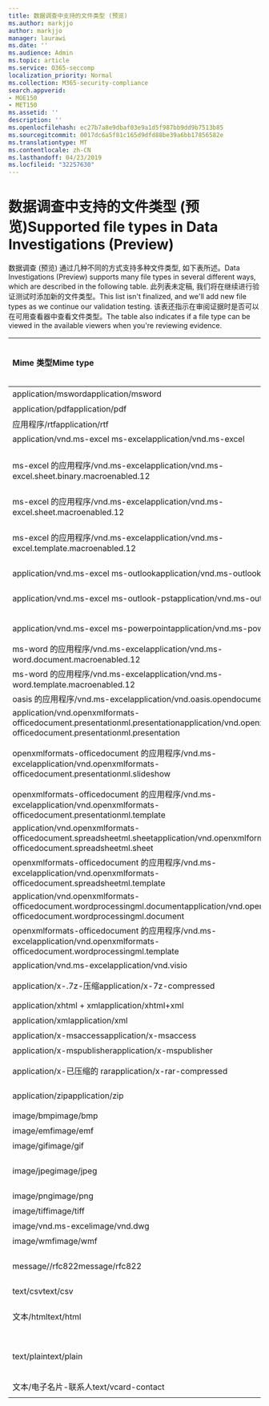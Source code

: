 ```yaml
---
title: 数据调查中支持的文件类型 (预览)
ms.author: markjjo
author: markjjo
manager: laurawi
ms.date: ''
ms.audience: Admin
ms.topic: article
ms.service: O365-seccomp
localization_priority: Normal
ms.collection: M365-security-compliance
search.appverid:
- MOE150
- MET150
ms.assetid: ''
description: ''
ms.openlocfilehash: ec27b7a8e9dbaf03e9a1d5f987bb9dd9b7513b85
ms.sourcegitcommit: 0017dc6a5f81c165d9dfd88be39a6bb17856582e
ms.translationtype: MT
ms.contentlocale: zh-CN
ms.lasthandoff: 04/23/2019
ms.locfileid: "32257630"
---
```

# <a name="supported-file-types-in-data-investigations-preview"></a><span data-ttu-id="6e2f4-102">数据调查中支持的文件类型 (预览)</span><span class="sxs-lookup"><span data-stu-id="6e2f4-102">Supported file types in Data Investigations (Preview)</span></span>

<span data-ttu-id="6e2f4-103">数据调查 (预览) 通过几种不同的方式支持多种文件类型, 如下表所述。</span><span class="sxs-lookup"><span data-stu-id="6e2f4-103">Data Investigations (Preview) supports many file types in several different ways, which are described in the following table.</span></span> <span data-ttu-id="6e2f4-104">此列表未定稿, 我们将在继续进行验证测试时添加新的文件类型。</span><span class="sxs-lookup"><span data-stu-id="6e2f4-104">This list isn't finalized, and we'll add new file types as we continue our validation testing.</span></span> <span data-ttu-id="6e2f4-105">该表还指示在审阅证据时是否可以在可用查看器中查看文件类型。</span><span class="sxs-lookup"><span data-stu-id="6e2f4-105">The table also indicates if a file type can be viewed in the available viewers when you're reviewing evidence.</span></span>

| <span data-ttu-id="6e2f4-106">Mime 类型</span><span class="sxs-lookup"><span data-stu-id="6e2f4-106">Mime type</span></span> | <span data-ttu-id="6e2f4-107">File 类</span><span class="sxs-lookup"><span data-stu-id="6e2f4-107">File class</span></span> | <span data-ttu-id="6e2f4-108">本机查看器</span><span class="sxs-lookup"><span data-stu-id="6e2f4-108">Native viewer</span></span> | <span data-ttu-id="6e2f4-109">文本查看器</span><span class="sxs-lookup"><span data-stu-id="6e2f4-109">Text viewer</span></span> | <span data-ttu-id="6e2f4-110">批注查看器</span><span class="sxs-lookup"><span data-stu-id="6e2f4-110">Annotate viewer</span></span> | <span data-ttu-id="6e2f4-111">容器提取</span><span class="sxs-lookup"><span data-stu-id="6e2f4-111">Container extraction</span></span> | <span data-ttu-id="6e2f4-112">扩展</span><span class="sxs-lookup"><span data-stu-id="6e2f4-112">Extensions</span></span> |
| :- | :- | :- | :- | :- | :- | :- |
| <span data-ttu-id="6e2f4-113">application/msword</span><span class="sxs-lookup"><span data-stu-id="6e2f4-113">application/msword</span></span> | <span data-ttu-id="6e2f4-114">Document</span><span class="sxs-lookup"><span data-stu-id="6e2f4-114">Document</span></span> | <span data-ttu-id="6e2f4-115">是</span><span class="sxs-lookup"><span data-stu-id="6e2f4-115">Yes</span></span> | <span data-ttu-id="6e2f4-116">是</span><span class="sxs-lookup"><span data-stu-id="6e2f4-116">Yes</span></span> | <span data-ttu-id="6e2f4-117">是</span><span class="sxs-lookup"><span data-stu-id="6e2f4-117">Yes</span></span> | <span data-ttu-id="6e2f4-118">否</span><span class="sxs-lookup"><span data-stu-id="6e2f4-118">No</span></span> | <span data-ttu-id="6e2f4-119">.doc; .dat</span><span class="sxs-lookup"><span data-stu-id="6e2f4-119">.doc; .dat</span></span> |
| <span data-ttu-id="6e2f4-120">application/pdf</span><span class="sxs-lookup"><span data-stu-id="6e2f4-120">application/pdf</span></span> | <span data-ttu-id="6e2f4-121">Document</span><span class="sxs-lookup"><span data-stu-id="6e2f4-121">Document</span></span> | <span data-ttu-id="6e2f4-122">是</span><span class="sxs-lookup"><span data-stu-id="6e2f4-122">Yes</span></span> | <span data-ttu-id="6e2f4-123">是</span><span class="sxs-lookup"><span data-stu-id="6e2f4-123">Yes</span></span> | <span data-ttu-id="6e2f4-124">是</span><span class="sxs-lookup"><span data-stu-id="6e2f4-124">Yes</span></span> | <span data-ttu-id="6e2f4-125">否</span><span class="sxs-lookup"><span data-stu-id="6e2f4-125">No</span></span> | <span data-ttu-id="6e2f4-126">.pdf</span><span class="sxs-lookup"><span data-stu-id="6e2f4-126">.pdf</span></span> |
| <span data-ttu-id="6e2f4-127">应用程序/rtf</span><span class="sxs-lookup"><span data-stu-id="6e2f4-127">application/rtf</span></span> | <span data-ttu-id="6e2f4-128">Document</span><span class="sxs-lookup"><span data-stu-id="6e2f4-128">Document</span></span> | <span data-ttu-id="6e2f4-129">是</span><span class="sxs-lookup"><span data-stu-id="6e2f4-129">Yes</span></span> | <span data-ttu-id="6e2f4-130">是</span><span class="sxs-lookup"><span data-stu-id="6e2f4-130">Yes</span></span> | <span data-ttu-id="6e2f4-131">是</span><span class="sxs-lookup"><span data-stu-id="6e2f4-131">Yes</span></span> | <span data-ttu-id="6e2f4-132">否</span><span class="sxs-lookup"><span data-stu-id="6e2f4-132">No</span></span> | <span data-ttu-id="6e2f4-133">.rtf;。首</span><span class="sxs-lookup"><span data-stu-id="6e2f4-133">.rtf;.doc</span></span> |
| <span data-ttu-id="6e2f4-134">application/vnd.ms-excel ms-excel</span><span class="sxs-lookup"><span data-stu-id="6e2f4-134">application/vnd.ms-excel</span></span> | <span data-ttu-id="6e2f4-135">Document</span><span class="sxs-lookup"><span data-stu-id="6e2f4-135">Document</span></span> | <span data-ttu-id="6e2f4-136">是</span><span class="sxs-lookup"><span data-stu-id="6e2f4-136">Yes</span></span> | <span data-ttu-id="6e2f4-137">是</span><span class="sxs-lookup"><span data-stu-id="6e2f4-137">Yes</span></span> | <span data-ttu-id="6e2f4-138">是</span><span class="sxs-lookup"><span data-stu-id="6e2f4-138">Yes</span></span> | <span data-ttu-id="6e2f4-139">否</span><span class="sxs-lookup"><span data-stu-id="6e2f4-139">No</span></span> | <span data-ttu-id="6e2f4-140">.xls; .dat</span><span class="sxs-lookup"><span data-stu-id="6e2f4-140">.xls; .dat</span></span> |
| <span data-ttu-id="6e2f4-141">ms-excel 的应用程序/vnd.ms-excel</span><span class="sxs-lookup"><span data-stu-id="6e2f4-141">application/vnd.ms-excel.sheet.binary.macroenabled.12</span></span> | <span data-ttu-id="6e2f4-142">生产率/开放式文档格式</span><span class="sxs-lookup"><span data-stu-id="6e2f4-142">Productivity / Open Document Format</span></span> | <span data-ttu-id="6e2f4-143">是</span><span class="sxs-lookup"><span data-stu-id="6e2f4-143">Yes</span></span> | <span data-ttu-id="6e2f4-144">是</span><span class="sxs-lookup"><span data-stu-id="6e2f4-144">Yes</span></span> | <span data-ttu-id="6e2f4-145">否</span><span class="sxs-lookup"><span data-stu-id="6e2f4-145">No</span></span> | <span data-ttu-id="6e2f4-146">否</span><span class="sxs-lookup"><span data-stu-id="6e2f4-146">No</span></span> | <span data-ttu-id="6e2f4-147">。 xlsb</span><span class="sxs-lookup"><span data-stu-id="6e2f4-147">.xlsb</span></span> |
| <span data-ttu-id="6e2f4-148">ms-excel 的应用程序/vnd.ms-excel</span><span class="sxs-lookup"><span data-stu-id="6e2f4-148">application/vnd.ms-excel.sheet.macroenabled.12</span></span> | <span data-ttu-id="6e2f4-149">Document</span><span class="sxs-lookup"><span data-stu-id="6e2f4-149">Document</span></span> | <span data-ttu-id="6e2f4-150">是</span><span class="sxs-lookup"><span data-stu-id="6e2f4-150">Yes</span></span> | <span data-ttu-id="6e2f4-151">是</span><span class="sxs-lookup"><span data-stu-id="6e2f4-151">Yes</span></span> | <span data-ttu-id="6e2f4-152">是</span><span class="sxs-lookup"><span data-stu-id="6e2f4-152">Yes</span></span> | <span data-ttu-id="6e2f4-153">否</span><span class="sxs-lookup"><span data-stu-id="6e2f4-153">No</span></span> | <span data-ttu-id="6e2f4-154">。 xlsm</span><span class="sxs-lookup"><span data-stu-id="6e2f4-154">.xlsm</span></span> |
| <span data-ttu-id="6e2f4-155">ms-excel 的应用程序/vnd.ms-excel</span><span class="sxs-lookup"><span data-stu-id="6e2f4-155">application/vnd.ms-excel.template.macroenabled.12</span></span> | <span data-ttu-id="6e2f4-156">生产率/开放式文档格式</span><span class="sxs-lookup"><span data-stu-id="6e2f4-156">Productivity / Open Document Format</span></span> | <span data-ttu-id="6e2f4-157">否</span><span class="sxs-lookup"><span data-stu-id="6e2f4-157">No</span></span> | <span data-ttu-id="6e2f4-158">是</span><span class="sxs-lookup"><span data-stu-id="6e2f4-158">Yes</span></span> | <span data-ttu-id="6e2f4-159">否</span><span class="sxs-lookup"><span data-stu-id="6e2f4-159">No</span></span> | <span data-ttu-id="6e2f4-160">否</span><span class="sxs-lookup"><span data-stu-id="6e2f4-160">No</span></span> | <span data-ttu-id="6e2f4-161">。 .xltm</span><span class="sxs-lookup"><span data-stu-id="6e2f4-161">.xltm</span></span> |
| <span data-ttu-id="6e2f4-162">application/vnd.ms-excel ms-outlook</span><span class="sxs-lookup"><span data-stu-id="6e2f4-162">application/vnd.ms-outlook</span></span> | <span data-ttu-id="6e2f4-163">工作效率</span><span class="sxs-lookup"><span data-stu-id="6e2f4-163">Productivity</span></span> | <span data-ttu-id="6e2f4-164">否</span><span class="sxs-lookup"><span data-stu-id="6e2f4-164">No</span></span> | <span data-ttu-id="6e2f4-165">否</span><span class="sxs-lookup"><span data-stu-id="6e2f4-165">No</span></span> | <span data-ttu-id="6e2f4-166">否</span><span class="sxs-lookup"><span data-stu-id="6e2f4-166">No</span></span> | <span data-ttu-id="6e2f4-167">否</span><span class="sxs-lookup"><span data-stu-id="6e2f4-167">No</span></span> | <span data-ttu-id="6e2f4-168">.msg</span><span class="sxs-lookup"><span data-stu-id="6e2f4-168">.msg</span></span> |
| <span data-ttu-id="6e2f4-169">application/vnd.ms-excel ms-outlook-pst</span><span class="sxs-lookup"><span data-stu-id="6e2f4-169">application/vnd.ms-outlook-pst</span></span> | <span data-ttu-id="6e2f4-170">工作效率/协作</span><span class="sxs-lookup"><span data-stu-id="6e2f4-170">Productivity / Collaboration</span></span> | <span data-ttu-id="6e2f4-171">否</span><span class="sxs-lookup"><span data-stu-id="6e2f4-171">No</span></span> | <span data-ttu-id="6e2f4-172">否</span><span class="sxs-lookup"><span data-stu-id="6e2f4-172">No</span></span> | <span data-ttu-id="6e2f4-173">否</span><span class="sxs-lookup"><span data-stu-id="6e2f4-173">No</span></span> | <span data-ttu-id="6e2f4-174">是</span><span class="sxs-lookup"><span data-stu-id="6e2f4-174">Yes</span></span> | <span data-ttu-id="6e2f4-175">.pst</span><span class="sxs-lookup"><span data-stu-id="6e2f4-175">.pst</span></span> |
| <span data-ttu-id="6e2f4-176">application/vnd.ms-excel ms-powerpoint</span><span class="sxs-lookup"><span data-stu-id="6e2f4-176">application/vnd.ms-powerpoint</span></span> | <span data-ttu-id="6e2f4-177">Document</span><span class="sxs-lookup"><span data-stu-id="6e2f4-177">Document</span></span> | <span data-ttu-id="6e2f4-178">是</span><span class="sxs-lookup"><span data-stu-id="6e2f4-178">Yes</span></span> | <span data-ttu-id="6e2f4-179">是</span><span class="sxs-lookup"><span data-stu-id="6e2f4-179">Yes</span></span> | <span data-ttu-id="6e2f4-180">是</span><span class="sxs-lookup"><span data-stu-id="6e2f4-180">Yes</span></span> | <span data-ttu-id="6e2f4-181">否</span><span class="sxs-lookup"><span data-stu-id="6e2f4-181">No</span></span> | <span data-ttu-id="6e2f4-182">.ppt; .pps;。尽头</span><span class="sxs-lookup"><span data-stu-id="6e2f4-182">.ppt; .pps;.pot</span></span> |
| <span data-ttu-id="6e2f4-183">ms-word 的应用程序/vnd.ms-excel</span><span class="sxs-lookup"><span data-stu-id="6e2f4-183">application/vnd.ms-word.document.macroenabled.12</span></span> | <span data-ttu-id="6e2f4-184">Document</span><span class="sxs-lookup"><span data-stu-id="6e2f4-184">Document</span></span> | <span data-ttu-id="6e2f4-185">是</span><span class="sxs-lookup"><span data-stu-id="6e2f4-185">Yes</span></span> | <span data-ttu-id="6e2f4-186">是</span><span class="sxs-lookup"><span data-stu-id="6e2f4-186">Yes</span></span> | <span data-ttu-id="6e2f4-187">是</span><span class="sxs-lookup"><span data-stu-id="6e2f4-187">Yes</span></span> | <span data-ttu-id="6e2f4-188">否</span><span class="sxs-lookup"><span data-stu-id="6e2f4-188">No</span></span> | <span data-ttu-id="6e2f4-189">.docm</span><span class="sxs-lookup"><span data-stu-id="6e2f4-189">.docm</span></span> |
| <span data-ttu-id="6e2f4-190">ms-word 的应用程序/vnd.ms-excel</span><span class="sxs-lookup"><span data-stu-id="6e2f4-190">application/vnd.ms-word.template.macroenabled.12</span></span> | <span data-ttu-id="6e2f4-191">Document</span><span class="sxs-lookup"><span data-stu-id="6e2f4-191">Document</span></span> | <span data-ttu-id="6e2f4-192">是</span><span class="sxs-lookup"><span data-stu-id="6e2f4-192">Yes</span></span> | <span data-ttu-id="6e2f4-193">是</span><span class="sxs-lookup"><span data-stu-id="6e2f4-193">Yes</span></span> | <span data-ttu-id="6e2f4-194">是</span><span class="sxs-lookup"><span data-stu-id="6e2f4-194">Yes</span></span> | <span data-ttu-id="6e2f4-195">否</span><span class="sxs-lookup"><span data-stu-id="6e2f4-195">No</span></span> | <span data-ttu-id="6e2f4-196">normal.dotm</span><span class="sxs-lookup"><span data-stu-id="6e2f4-196">.dotm</span></span> |
| <span data-ttu-id="6e2f4-197">oasis 的应用程序/vnd.ms-excel</span><span class="sxs-lookup"><span data-stu-id="6e2f4-197">application/vnd.oasis.opendocument.text</span></span> | <span data-ttu-id="6e2f4-198">Document</span><span class="sxs-lookup"><span data-stu-id="6e2f4-198">Document</span></span> | <span data-ttu-id="6e2f4-199">是</span><span class="sxs-lookup"><span data-stu-id="6e2f4-199">Yes</span></span> | <span data-ttu-id="6e2f4-200">是</span><span class="sxs-lookup"><span data-stu-id="6e2f4-200">Yes</span></span> | <span data-ttu-id="6e2f4-201">是</span><span class="sxs-lookup"><span data-stu-id="6e2f4-201">Yes</span></span> | <span data-ttu-id="6e2f4-202">否</span><span class="sxs-lookup"><span data-stu-id="6e2f4-202">No</span></span> | <span data-ttu-id="6e2f4-203">odt</span><span class="sxs-lookup"><span data-stu-id="6e2f4-203">.odt;</span></span>  |
| <span data-ttu-id="6e2f4-204">application/vnd.openxmlformats-officedocument.presentationml.presentation</span><span class="sxs-lookup"><span data-stu-id="6e2f4-204">application/vnd.openxmlformats-officedocument.presentationml.presentation</span></span> | <span data-ttu-id="6e2f4-205">Document</span><span class="sxs-lookup"><span data-stu-id="6e2f4-205">Document</span></span> | <span data-ttu-id="6e2f4-206">是</span><span class="sxs-lookup"><span data-stu-id="6e2f4-206">Yes</span></span> | <span data-ttu-id="6e2f4-207">是</span><span class="sxs-lookup"><span data-stu-id="6e2f4-207">Yes</span></span> | <span data-ttu-id="6e2f4-208">是</span><span class="sxs-lookup"><span data-stu-id="6e2f4-208">Yes</span></span> | <span data-ttu-id="6e2f4-209">否</span><span class="sxs-lookup"><span data-stu-id="6e2f4-209">No</span></span> | <span data-ttu-id="6e2f4-210">.pptx</span><span class="sxs-lookup"><span data-stu-id="6e2f4-210">.pptx</span></span> |
| <span data-ttu-id="6e2f4-211">openxmlformats-officedocument 的应用程序/vnd.ms-excel</span><span class="sxs-lookup"><span data-stu-id="6e2f4-211">application/vnd.openxmlformats-officedocument.presentationml.slideshow</span></span> | <span data-ttu-id="6e2f4-212">生产率/开放式文档格式</span><span class="sxs-lookup"><span data-stu-id="6e2f4-212">Productivity / Open Document Format</span></span> | <span data-ttu-id="6e2f4-213">是</span><span class="sxs-lookup"><span data-stu-id="6e2f4-213">Yes</span></span> | <span data-ttu-id="6e2f4-214">是</span><span class="sxs-lookup"><span data-stu-id="6e2f4-214">Yes</span></span> | <span data-ttu-id="6e2f4-215">是</span><span class="sxs-lookup"><span data-stu-id="6e2f4-215">Yes</span></span> | <span data-ttu-id="6e2f4-216">否</span><span class="sxs-lookup"><span data-stu-id="6e2f4-216">No</span></span> | <span data-ttu-id="6e2f4-217">。 ppsx</span><span class="sxs-lookup"><span data-stu-id="6e2f4-217">.ppsx</span></span> |
| <span data-ttu-id="6e2f4-218">openxmlformats-officedocument 的应用程序/vnd.ms-excel</span><span class="sxs-lookup"><span data-stu-id="6e2f4-218">application/vnd.openxmlformats-officedocument.presentationml.template</span></span> | <span data-ttu-id="6e2f4-219">Document</span><span class="sxs-lookup"><span data-stu-id="6e2f4-219">Document</span></span> | <span data-ttu-id="6e2f4-220">是</span><span class="sxs-lookup"><span data-stu-id="6e2f4-220">Yes</span></span> | <span data-ttu-id="6e2f4-221">是</span><span class="sxs-lookup"><span data-stu-id="6e2f4-221">Yes</span></span> | <span data-ttu-id="6e2f4-222">是</span><span class="sxs-lookup"><span data-stu-id="6e2f4-222">Yes</span></span> | <span data-ttu-id="6e2f4-223">否</span><span class="sxs-lookup"><span data-stu-id="6e2f4-223">No</span></span> | <span data-ttu-id="6e2f4-224">。 .potx</span><span class="sxs-lookup"><span data-stu-id="6e2f4-224">.potx</span></span> |
| <span data-ttu-id="6e2f4-225">application/vnd.openxmlformats-officedocument.spreadsheetml.sheet</span><span class="sxs-lookup"><span data-stu-id="6e2f4-225">application/vnd.openxmlformats-officedocument.spreadsheetml.sheet</span></span> | <span data-ttu-id="6e2f4-226">Document</span><span class="sxs-lookup"><span data-stu-id="6e2f4-226">Document</span></span> | <span data-ttu-id="6e2f4-227">是</span><span class="sxs-lookup"><span data-stu-id="6e2f4-227">Yes</span></span> | <span data-ttu-id="6e2f4-228">是</span><span class="sxs-lookup"><span data-stu-id="6e2f4-228">Yes</span></span> | <span data-ttu-id="6e2f4-229">是</span><span class="sxs-lookup"><span data-stu-id="6e2f4-229">Yes</span></span> | <span data-ttu-id="6e2f4-230">否</span><span class="sxs-lookup"><span data-stu-id="6e2f4-230">No</span></span> | <span data-ttu-id="6e2f4-231">.xlsx</span><span class="sxs-lookup"><span data-stu-id="6e2f4-231">.xlsx</span></span> |
| <span data-ttu-id="6e2f4-232">openxmlformats-officedocument 的应用程序/vnd.ms-excel</span><span class="sxs-lookup"><span data-stu-id="6e2f4-232">application/vnd.openxmlformats-officedocument.spreadsheetml.template</span></span> | <span data-ttu-id="6e2f4-233">Document</span><span class="sxs-lookup"><span data-stu-id="6e2f4-233">Document</span></span> | <span data-ttu-id="6e2f4-234">是</span><span class="sxs-lookup"><span data-stu-id="6e2f4-234">Yes</span></span> | <span data-ttu-id="6e2f4-235">是</span><span class="sxs-lookup"><span data-stu-id="6e2f4-235">Yes</span></span> | <span data-ttu-id="6e2f4-236">是</span><span class="sxs-lookup"><span data-stu-id="6e2f4-236">Yes</span></span> | <span data-ttu-id="6e2f4-237">否</span><span class="sxs-lookup"><span data-stu-id="6e2f4-237">No</span></span> | <span data-ttu-id="6e2f4-238">。 .xltx</span><span class="sxs-lookup"><span data-stu-id="6e2f4-238">.xltx</span></span> |
| <span data-ttu-id="6e2f4-239">application/vnd.openxmlformats-officedocument.wordprocessingml.document</span><span class="sxs-lookup"><span data-stu-id="6e2f4-239">application/vnd.openxmlformats-officedocument.wordprocessingml.document</span></span> | <span data-ttu-id="6e2f4-240">Document</span><span class="sxs-lookup"><span data-stu-id="6e2f4-240">Document</span></span> | <span data-ttu-id="6e2f4-241">是</span><span class="sxs-lookup"><span data-stu-id="6e2f4-241">Yes</span></span> | <span data-ttu-id="6e2f4-242">是</span><span class="sxs-lookup"><span data-stu-id="6e2f4-242">Yes</span></span> | <span data-ttu-id="6e2f4-243">是</span><span class="sxs-lookup"><span data-stu-id="6e2f4-243">Yes</span></span> | <span data-ttu-id="6e2f4-244">否</span><span class="sxs-lookup"><span data-stu-id="6e2f4-244">No</span></span> | <span data-ttu-id="6e2f4-245">.docx</span><span class="sxs-lookup"><span data-stu-id="6e2f4-245">.docx</span></span> |
| <span data-ttu-id="6e2f4-246">openxmlformats-officedocument 的应用程序/vnd.ms-excel</span><span class="sxs-lookup"><span data-stu-id="6e2f4-246">application/vnd.openxmlformats-officedocument.wordprocessingml.template</span></span> | <span data-ttu-id="6e2f4-247">Document</span><span class="sxs-lookup"><span data-stu-id="6e2f4-247">Document</span></span> | <span data-ttu-id="6e2f4-248">是</span><span class="sxs-lookup"><span data-stu-id="6e2f4-248">Yes</span></span> | <span data-ttu-id="6e2f4-249">是</span><span class="sxs-lookup"><span data-stu-id="6e2f4-249">Yes</span></span> | <span data-ttu-id="6e2f4-250">是</span><span class="sxs-lookup"><span data-stu-id="6e2f4-250">Yes</span></span> | <span data-ttu-id="6e2f4-251">否</span><span class="sxs-lookup"><span data-stu-id="6e2f4-251">No</span></span> | <span data-ttu-id="6e2f4-252">。 .dotx</span><span class="sxs-lookup"><span data-stu-id="6e2f4-252">.dotx</span></span> |
| <span data-ttu-id="6e2f4-253">application/vnd.ms-excel</span><span class="sxs-lookup"><span data-stu-id="6e2f4-253">application/vnd.visio</span></span> | <span data-ttu-id="6e2f4-254">Document</span><span class="sxs-lookup"><span data-stu-id="6e2f4-254">Document</span></span> | <span data-ttu-id="6e2f4-255">是</span><span class="sxs-lookup"><span data-stu-id="6e2f4-255">Yes</span></span> | <span data-ttu-id="6e2f4-256">是</span><span class="sxs-lookup"><span data-stu-id="6e2f4-256">Yes</span></span> | <span data-ttu-id="6e2f4-257">是</span><span class="sxs-lookup"><span data-stu-id="6e2f4-257">Yes</span></span> | <span data-ttu-id="6e2f4-258">否</span><span class="sxs-lookup"><span data-stu-id="6e2f4-258">No</span></span> | <span data-ttu-id="6e2f4-259">.vsd</span><span class="sxs-lookup"><span data-stu-id="6e2f4-259">.vsd</span></span> |
| <span data-ttu-id="6e2f4-260">application/x-.7z-压缩</span><span class="sxs-lookup"><span data-stu-id="6e2f4-260">application/x-7z-compressed</span></span> | <span data-ttu-id="6e2f4-261">存档/容器</span><span class="sxs-lookup"><span data-stu-id="6e2f4-261">Archive / Container</span></span> | <span data-ttu-id="6e2f4-262">否</span><span class="sxs-lookup"><span data-stu-id="6e2f4-262">No</span></span> | <span data-ttu-id="6e2f4-263">否</span><span class="sxs-lookup"><span data-stu-id="6e2f4-263">No</span></span> | <span data-ttu-id="6e2f4-264">否</span><span class="sxs-lookup"><span data-stu-id="6e2f4-264">No</span></span> | <span data-ttu-id="6e2f4-265">是</span><span class="sxs-lookup"><span data-stu-id="6e2f4-265">Yes</span></span> | <span data-ttu-id="6e2f4-266">。 .7z</span><span class="sxs-lookup"><span data-stu-id="6e2f4-266">.7z</span></span> |
| <span data-ttu-id="6e2f4-267">application/xhtml + xml</span><span class="sxs-lookup"><span data-stu-id="6e2f4-267">application/xhtml+xml</span></span> | <span data-ttu-id="6e2f4-268">Document</span><span class="sxs-lookup"><span data-stu-id="6e2f4-268">Document</span></span> | <span data-ttu-id="6e2f4-269">是</span><span class="sxs-lookup"><span data-stu-id="6e2f4-269">Yes</span></span> | <span data-ttu-id="6e2f4-270">是</span><span class="sxs-lookup"><span data-stu-id="6e2f4-270">Yes</span></span> | <span data-ttu-id="6e2f4-271">是</span><span class="sxs-lookup"><span data-stu-id="6e2f4-271">Yes</span></span> | <span data-ttu-id="6e2f4-272">否</span><span class="sxs-lookup"><span data-stu-id="6e2f4-272">No</span></span> | <span data-ttu-id="6e2f4-273">的 xhtml</span><span class="sxs-lookup"><span data-stu-id="6e2f4-273">.xhtml</span></span> |
| <span data-ttu-id="6e2f4-274">application/xml</span><span class="sxs-lookup"><span data-stu-id="6e2f4-274">application/xml</span></span> | <span data-ttu-id="6e2f4-275">Document</span><span class="sxs-lookup"><span data-stu-id="6e2f4-275">Document</span></span> | <span data-ttu-id="6e2f4-276">是</span><span class="sxs-lookup"><span data-stu-id="6e2f4-276">Yes</span></span> | <span data-ttu-id="6e2f4-277">是</span><span class="sxs-lookup"><span data-stu-id="6e2f4-277">Yes</span></span> | <span data-ttu-id="6e2f4-278">是</span><span class="sxs-lookup"><span data-stu-id="6e2f4-278">Yes</span></span> | <span data-ttu-id="6e2f4-279">否</span><span class="sxs-lookup"><span data-stu-id="6e2f4-279">No</span></span> | <span data-ttu-id="6e2f4-280">.xml</span><span class="sxs-lookup"><span data-stu-id="6e2f4-280">.xml</span></span> |
| <span data-ttu-id="6e2f4-281">application/x-msaccess</span><span class="sxs-lookup"><span data-stu-id="6e2f4-281">application/x-msaccess</span></span> | <span data-ttu-id="6e2f4-282">Document</span><span class="sxs-lookup"><span data-stu-id="6e2f4-282">Document</span></span> | <span data-ttu-id="6e2f4-283">是</span><span class="sxs-lookup"><span data-stu-id="6e2f4-283">Yes</span></span> | <span data-ttu-id="6e2f4-284">是</span><span class="sxs-lookup"><span data-stu-id="6e2f4-284">Yes</span></span> | <span data-ttu-id="6e2f4-285">是</span><span class="sxs-lookup"><span data-stu-id="6e2f4-285">Yes</span></span> | <span data-ttu-id="6e2f4-286">否</span><span class="sxs-lookup"><span data-stu-id="6e2f4-286">No</span></span> | <span data-ttu-id="6e2f4-287">.mdb</span><span class="sxs-lookup"><span data-stu-id="6e2f4-287">.mdb</span></span> |
| <span data-ttu-id="6e2f4-288">application/x-mspublisher</span><span class="sxs-lookup"><span data-stu-id="6e2f4-288">application/x-mspublisher</span></span> | <span data-ttu-id="6e2f4-289">Document</span><span class="sxs-lookup"><span data-stu-id="6e2f4-289">Document</span></span> | <span data-ttu-id="6e2f4-290">是</span><span class="sxs-lookup"><span data-stu-id="6e2f4-290">Yes</span></span> | <span data-ttu-id="6e2f4-291">是</span><span class="sxs-lookup"><span data-stu-id="6e2f4-291">Yes</span></span> | <span data-ttu-id="6e2f4-292">是</span><span class="sxs-lookup"><span data-stu-id="6e2f4-292">Yes</span></span> | <span data-ttu-id="6e2f4-293">否</span><span class="sxs-lookup"><span data-stu-id="6e2f4-293">No</span></span> | <span data-ttu-id="6e2f4-294">.pub</span><span class="sxs-lookup"><span data-stu-id="6e2f4-294">.pub</span></span> |
| <span data-ttu-id="6e2f4-295">application/x-已压缩的 rar</span><span class="sxs-lookup"><span data-stu-id="6e2f4-295">application/x-rar-compressed</span></span> | <span data-ttu-id="6e2f4-296">存档/容器</span><span class="sxs-lookup"><span data-stu-id="6e2f4-296">Archive / Container</span></span> | <span data-ttu-id="6e2f4-297">否</span><span class="sxs-lookup"><span data-stu-id="6e2f4-297">No</span></span> | <span data-ttu-id="6e2f4-298">否</span><span class="sxs-lookup"><span data-stu-id="6e2f4-298">No</span></span> | <span data-ttu-id="6e2f4-299">否</span><span class="sxs-lookup"><span data-stu-id="6e2f4-299">No</span></span> | <span data-ttu-id="6e2f4-300">是</span><span class="sxs-lookup"><span data-stu-id="6e2f4-300">Yes</span></span> | <span data-ttu-id="6e2f4-301">rar</span><span class="sxs-lookup"><span data-stu-id="6e2f4-301">.rar</span></span> |
| <span data-ttu-id="6e2f4-302">application/zip</span><span class="sxs-lookup"><span data-stu-id="6e2f4-302">application/zip</span></span> | <span data-ttu-id="6e2f4-303">存档/容器</span><span class="sxs-lookup"><span data-stu-id="6e2f4-303">Archive / Container</span></span> | <span data-ttu-id="6e2f4-304">否</span><span class="sxs-lookup"><span data-stu-id="6e2f4-304">No</span></span> | <span data-ttu-id="6e2f4-305">否</span><span class="sxs-lookup"><span data-stu-id="6e2f4-305">No</span></span> | <span data-ttu-id="6e2f4-306">否</span><span class="sxs-lookup"><span data-stu-id="6e2f4-306">No</span></span> | <span data-ttu-id="6e2f4-307">是</span><span class="sxs-lookup"><span data-stu-id="6e2f4-307">Yes</span></span> | <span data-ttu-id="6e2f4-308">.zip</span><span class="sxs-lookup"><span data-stu-id="6e2f4-308">.zip</span></span> |
| <span data-ttu-id="6e2f4-309">image/bmp</span><span class="sxs-lookup"><span data-stu-id="6e2f4-309">image/bmp</span></span> | <span data-ttu-id="6e2f4-310">图像</span><span class="sxs-lookup"><span data-stu-id="6e2f4-310">Image</span></span> | <span data-ttu-id="6e2f4-311">是</span><span class="sxs-lookup"><span data-stu-id="6e2f4-311">Yes</span></span> | <span data-ttu-id="6e2f4-312">是</span><span class="sxs-lookup"><span data-stu-id="6e2f4-312">Yes</span></span> | <span data-ttu-id="6e2f4-313">是</span><span class="sxs-lookup"><span data-stu-id="6e2f4-313">Yes</span></span> | <span data-ttu-id="6e2f4-314">否</span><span class="sxs-lookup"><span data-stu-id="6e2f4-314">No</span></span> | <span data-ttu-id="6e2f4-315">.bmp</span><span class="sxs-lookup"><span data-stu-id="6e2f4-315">.bmp</span></span> |
| <span data-ttu-id="6e2f4-316">image/emf</span><span class="sxs-lookup"><span data-stu-id="6e2f4-316">image/emf</span></span> | <span data-ttu-id="6e2f4-317">图像</span><span class="sxs-lookup"><span data-stu-id="6e2f4-317">Image</span></span> | <span data-ttu-id="6e2f4-318">是</span><span class="sxs-lookup"><span data-stu-id="6e2f4-318">Yes</span></span> | <span data-ttu-id="6e2f4-319">是</span><span class="sxs-lookup"><span data-stu-id="6e2f4-319">Yes</span></span> | <span data-ttu-id="6e2f4-320">是</span><span class="sxs-lookup"><span data-stu-id="6e2f4-320">Yes</span></span> | <span data-ttu-id="6e2f4-321">否</span><span class="sxs-lookup"><span data-stu-id="6e2f4-321">No</span></span> | <span data-ttu-id="6e2f4-322">.emf</span><span class="sxs-lookup"><span data-stu-id="6e2f4-322">.emf</span></span> |
| <span data-ttu-id="6e2f4-323">image/gif</span><span class="sxs-lookup"><span data-stu-id="6e2f4-323">image/gif</span></span> | <span data-ttu-id="6e2f4-324">Document</span><span class="sxs-lookup"><span data-stu-id="6e2f4-324">Document</span></span> | <span data-ttu-id="6e2f4-325">是</span><span class="sxs-lookup"><span data-stu-id="6e2f4-325">Yes</span></span> | <span data-ttu-id="6e2f4-326">是</span><span class="sxs-lookup"><span data-stu-id="6e2f4-326">Yes</span></span> | <span data-ttu-id="6e2f4-327">是</span><span class="sxs-lookup"><span data-stu-id="6e2f4-327">Yes</span></span> | <span data-ttu-id="6e2f4-328">否</span><span class="sxs-lookup"><span data-stu-id="6e2f4-328">No</span></span> | <span data-ttu-id="6e2f4-329">.gif</span><span class="sxs-lookup"><span data-stu-id="6e2f4-329">.gif</span></span> |
| <span data-ttu-id="6e2f4-330">image/jpeg</span><span class="sxs-lookup"><span data-stu-id="6e2f4-330">image/jpeg</span></span> | <span data-ttu-id="6e2f4-331">图像</span><span class="sxs-lookup"><span data-stu-id="6e2f4-331">Image</span></span> | <span data-ttu-id="6e2f4-332">是</span><span class="sxs-lookup"><span data-stu-id="6e2f4-332">Yes</span></span> | <span data-ttu-id="6e2f4-333">是</span><span class="sxs-lookup"><span data-stu-id="6e2f4-333">Yes</span></span> | <span data-ttu-id="6e2f4-334">是</span><span class="sxs-lookup"><span data-stu-id="6e2f4-334">Yes</span></span> | <span data-ttu-id="6e2f4-335">否</span><span class="sxs-lookup"><span data-stu-id="6e2f4-335">No</span></span> | <span data-ttu-id="6e2f4-336">.jpg;. jpeg; .dat;。jpgt</span><span class="sxs-lookup"><span data-stu-id="6e2f4-336">.jpg; .jpeg; .dat;.jpgt</span></span> |
| <span data-ttu-id="6e2f4-337">image/png</span><span class="sxs-lookup"><span data-stu-id="6e2f4-337">image/png</span></span> | <span data-ttu-id="6e2f4-338">图像</span><span class="sxs-lookup"><span data-stu-id="6e2f4-338">Image</span></span> | <span data-ttu-id="6e2f4-339">是</span><span class="sxs-lookup"><span data-stu-id="6e2f4-339">Yes</span></span> | <span data-ttu-id="6e2f4-340">是</span><span class="sxs-lookup"><span data-stu-id="6e2f4-340">Yes</span></span> | <span data-ttu-id="6e2f4-341">是</span><span class="sxs-lookup"><span data-stu-id="6e2f4-341">Yes</span></span> | <span data-ttu-id="6e2f4-342">否</span><span class="sxs-lookup"><span data-stu-id="6e2f4-342">No</span></span> | <span data-ttu-id="6e2f4-343">.png</span><span class="sxs-lookup"><span data-stu-id="6e2f4-343">.png</span></span> |
| <span data-ttu-id="6e2f4-344">image/tiff</span><span class="sxs-lookup"><span data-stu-id="6e2f4-344">image/tiff</span></span> | <span data-ttu-id="6e2f4-345">图像</span><span class="sxs-lookup"><span data-stu-id="6e2f4-345">Image</span></span> | <span data-ttu-id="6e2f4-346">是</span><span class="sxs-lookup"><span data-stu-id="6e2f4-346">Yes</span></span> | <span data-ttu-id="6e2f4-347">是</span><span class="sxs-lookup"><span data-stu-id="6e2f4-347">Yes</span></span> | <span data-ttu-id="6e2f4-348">是</span><span class="sxs-lookup"><span data-stu-id="6e2f4-348">Yes</span></span> | <span data-ttu-id="6e2f4-349">否</span><span class="sxs-lookup"><span data-stu-id="6e2f4-349">No</span></span> | <span data-ttu-id="6e2f4-350">.tif</span><span class="sxs-lookup"><span data-stu-id="6e2f4-350">.tif</span></span> |
| <span data-ttu-id="6e2f4-351">image/vnd.ms-excel</span><span class="sxs-lookup"><span data-stu-id="6e2f4-351">image/vnd.dwg</span></span> | <span data-ttu-id="6e2f4-352">Document</span><span class="sxs-lookup"><span data-stu-id="6e2f4-352">Document</span></span> | <span data-ttu-id="6e2f4-353">是</span><span class="sxs-lookup"><span data-stu-id="6e2f4-353">Yes</span></span> | <span data-ttu-id="6e2f4-354">是</span><span class="sxs-lookup"><span data-stu-id="6e2f4-354">Yes</span></span> | <span data-ttu-id="6e2f4-355">是</span><span class="sxs-lookup"><span data-stu-id="6e2f4-355">Yes</span></span> | <span data-ttu-id="6e2f4-356">否</span><span class="sxs-lookup"><span data-stu-id="6e2f4-356">No</span></span> | <span data-ttu-id="6e2f4-357">dwg;。.dxf</span><span class="sxs-lookup"><span data-stu-id="6e2f4-357">.dwg;.dxf;</span></span> |
| <span data-ttu-id="6e2f4-358">image/wmf</span><span class="sxs-lookup"><span data-stu-id="6e2f4-358">image/wmf</span></span> | <span data-ttu-id="6e2f4-359">Document</span><span class="sxs-lookup"><span data-stu-id="6e2f4-359">Document</span></span> | <span data-ttu-id="6e2f4-360">是</span><span class="sxs-lookup"><span data-stu-id="6e2f4-360">Yes</span></span> | <span data-ttu-id="6e2f4-361">是</span><span class="sxs-lookup"><span data-stu-id="6e2f4-361">Yes</span></span> | <span data-ttu-id="6e2f4-362">是</span><span class="sxs-lookup"><span data-stu-id="6e2f4-362">Yes</span></span> | <span data-ttu-id="6e2f4-363">否</span><span class="sxs-lookup"><span data-stu-id="6e2f4-363">No</span></span> | <span data-ttu-id="6e2f4-364">.wmf</span><span class="sxs-lookup"><span data-stu-id="6e2f4-364">.wmf</span></span> |
| <span data-ttu-id="6e2f4-365">message//rfc822</span><span class="sxs-lookup"><span data-stu-id="6e2f4-365">message/rfc822</span></span> | <span data-ttu-id="6e2f4-366">工作效率/协作</span><span class="sxs-lookup"><span data-stu-id="6e2f4-366">Productivity / Collaboration</span></span> | <span data-ttu-id="6e2f4-367">否</span><span class="sxs-lookup"><span data-stu-id="6e2f4-367">No</span></span> | <span data-ttu-id="6e2f4-368">否</span><span class="sxs-lookup"><span data-stu-id="6e2f4-368">No</span></span> | <span data-ttu-id="6e2f4-369">否</span><span class="sxs-lookup"><span data-stu-id="6e2f4-369">No</span></span> | <span data-ttu-id="6e2f4-370">否</span><span class="sxs-lookup"><span data-stu-id="6e2f4-370">No</span></span> | <span data-ttu-id="6e2f4-371">.eml</span><span class="sxs-lookup"><span data-stu-id="6e2f4-371">.eml</span></span> |
| <span data-ttu-id="6e2f4-372">text/csv</span><span class="sxs-lookup"><span data-stu-id="6e2f4-372">text/csv</span></span> | <span data-ttu-id="6e2f4-373">Document</span><span class="sxs-lookup"><span data-stu-id="6e2f4-373">Document</span></span> | <span data-ttu-id="6e2f4-374">是</span><span class="sxs-lookup"><span data-stu-id="6e2f4-374">Yes</span></span> | <span data-ttu-id="6e2f4-375">是</span><span class="sxs-lookup"><span data-stu-id="6e2f4-375">Yes</span></span> | <span data-ttu-id="6e2f4-376">是</span><span class="sxs-lookup"><span data-stu-id="6e2f4-376">Yes</span></span> | <span data-ttu-id="6e2f4-377">否</span><span class="sxs-lookup"><span data-stu-id="6e2f4-377">No</span></span> | <span data-ttu-id="6e2f4-378">.csv</span><span class="sxs-lookup"><span data-stu-id="6e2f4-378">.csv</span></span> |
| <span data-ttu-id="6e2f4-379">文本/html</span><span class="sxs-lookup"><span data-stu-id="6e2f4-379">text/html</span></span> | <span data-ttu-id="6e2f4-380">Document</span><span class="sxs-lookup"><span data-stu-id="6e2f4-380">Document</span></span> | <span data-ttu-id="6e2f4-381">是</span><span class="sxs-lookup"><span data-stu-id="6e2f4-381">Yes</span></span> | <span data-ttu-id="6e2f4-382">是</span><span class="sxs-lookup"><span data-stu-id="6e2f4-382">Yes</span></span> | <span data-ttu-id="6e2f4-383">是</span><span class="sxs-lookup"><span data-stu-id="6e2f4-383">Yes</span></span> | <span data-ttu-id="6e2f4-384">否</span><span class="sxs-lookup"><span data-stu-id="6e2f4-384">No</span></span> | <span data-ttu-id="6e2f4-385">.html;。shtml</span><span class="sxs-lookup"><span data-stu-id="6e2f4-385">.html;.shtml; .htm</span></span> |
| <span data-ttu-id="6e2f4-386">text/plain</span><span class="sxs-lookup"><span data-stu-id="6e2f4-386">text/plain</span></span> | <span data-ttu-id="6e2f4-387">Document</span><span class="sxs-lookup"><span data-stu-id="6e2f4-387">Document</span></span> | <span data-ttu-id="6e2f4-388">是</span><span class="sxs-lookup"><span data-stu-id="6e2f4-388">Yes</span></span> | <span data-ttu-id="6e2f4-389">是</span><span class="sxs-lookup"><span data-stu-id="6e2f4-389">Yes</span></span> | <span data-ttu-id="6e2f4-390">是</span><span class="sxs-lookup"><span data-stu-id="6e2f4-390">Yes</span></span> | <span data-ttu-id="6e2f4-391">否</span><span class="sxs-lookup"><span data-stu-id="6e2f4-391">No</span></span> | <span data-ttu-id="6e2f4-392">.txt; .css;。con;. pl; .csv; .dat</span><span class="sxs-lookup"><span data-stu-id="6e2f4-392">.txt; .css;.con; .pl; .csv; .dat</span></span> |
| <span data-ttu-id="6e2f4-393">文本/电子名片-联系人</span><span class="sxs-lookup"><span data-stu-id="6e2f4-393">text/vcard-contact</span></span> | <span data-ttu-id="6e2f4-394">Document</span><span class="sxs-lookup"><span data-stu-id="6e2f4-394">Document</span></span> | <span data-ttu-id="6e2f4-395">是</span><span class="sxs-lookup"><span data-stu-id="6e2f4-395">Yes</span></span> | <span data-ttu-id="6e2f4-396">是</span><span class="sxs-lookup"><span data-stu-id="6e2f4-396">Yes</span></span> | <span data-ttu-id="6e2f4-397">是</span><span class="sxs-lookup"><span data-stu-id="6e2f4-397">Yes</span></span> | <span data-ttu-id="6e2f4-398">否</span><span class="sxs-lookup"><span data-stu-id="6e2f4-398">No</span></span> | <span data-ttu-id="6e2f4-399">.vcf</span><span class="sxs-lookup"><span data-stu-id="6e2f4-399">.vcf</span></span> |
||||||||
